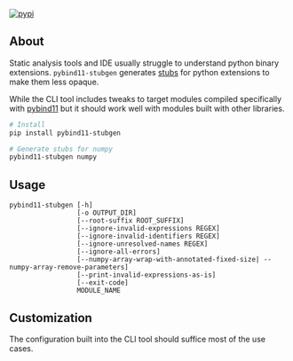 [![pypi](https://img.shields.io/pypi/v/pybind11-stubgen.svg?logo=PyPI&logoColor=white)](https://pypi.org/project/pybind11-stubgen/)

About
----

Static analysis tools and IDE usually struggle to understand python binary extensions.
`pybind11-stubgen` generates [stubs](https://peps.python.org/pep-0561/) for python extensions to make them less opaque.

While the CLI tool includes tweaks to target modules compiled specifically
with [pybind11](https://github.com/pybind/pybind11) but it should work well with modules built with other libraries.

```bash
# Install
pip install pybind11-stubgen

# Generate stubs for numpy
pybind11-stubgen numpy
```

Usage
-----

```
pybind11-stubgen [-h]
                 [-o OUTPUT_DIR]
                 [--root-suffix ROOT_SUFFIX]
                 [--ignore-invalid-expressions REGEX]
                 [--ignore-invalid-identifiers REGEX]
                 [--ignore-unresolved-names REGEX]
                 [--ignore-all-errors]
                 [--numpy-array-wrap-with-annotated-fixed-size| --numpy-array-remove-parameters]
                 [--print-invalid-expressions-as-is]
                 [--exit-code]
                 MODULE_NAME
```

Customization
-------------

The configuration built into the CLI tool should suffice most of the use cases.

